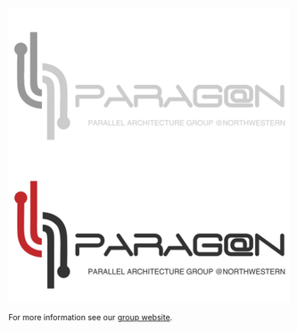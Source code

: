 ![Logo (Dark)](https://github.com/paragon-lab/.github/blob/main/profile/logo_dark.png#gh-dark-mode-only)
![Logo (Light)](https://github.com/paragon-lab/.github/blob/main/profile/logo_light.png#gh-light-mode-only)

For more information see our [group website](http://paragon.cs.northwestern.edu/).

<!--

**Here are some ideas to get you started:**

🙋‍♀️ A short introduction - what is your organization all about?
🌈 Contribution guidelines - how can the community get involved?
👩‍💻 Useful resources - where can the community find your docs? Is there anything else the community should know?
🍿 Fun facts - what does your team eat for breakfast?
🧙 Remember, you can do mighty things with the power of [Markdown](https://docs.github.com/github/writing-on-github/getting-started-with-writing-and-formatting-on-github/basic-writing-and-formatting-syntax)
-->
